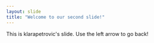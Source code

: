 ```yaml
---
layout: slide
title: "Welcome to our second slide!"
---
```

This is klarapetrovic's slide.
Use the left arrow to go back!